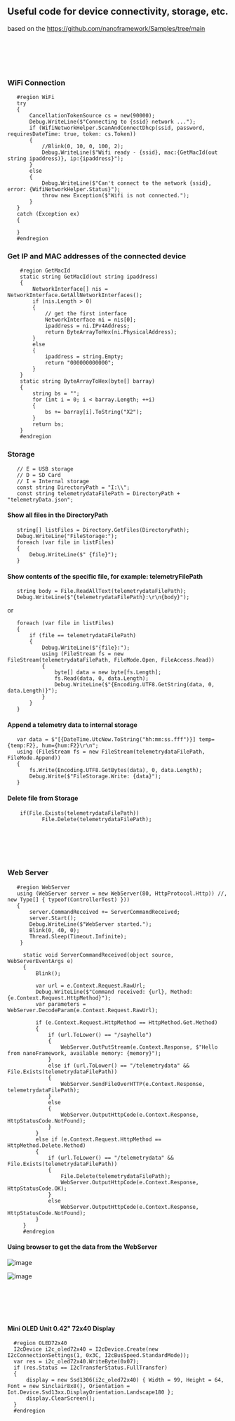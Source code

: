<!-- language-all: lang-csharp -->
<h2>Useful code for device connectivity, storage, etc.</h2>

based on the 
https://github.com/nanoframework/Samples/tree/main
   


<br></br>
<br></br>

<h3>WiFi Connection</h3>

       #region WiFi
       try
       {
           CancellationTokenSource cs = new(90000);
           Debug.WriteLine($"Connecting to {ssid} network ...");
           if (WifiNetworkHelper.ScanAndConnectDhcp(ssid, password, requiresDateTime: true, token: cs.Token))
           {
               //Blink(0, 10, 0, 100, 2);
               Debug.WriteLine($"Wifi ready - {ssid}, mac:{GetMacId(out string ipaddress)}, ip:{ipaddress}");
           }
           else
           {
               Debug.WriteLine($"Can't connect to the network {ssid}, error: {WifiNetworkHelper.Status}");
               throw new Exception($"Wifi is not connected.");
           }
       }
       catch (Exception ex)
       {
      
       }
       #endregion


<h3>Get IP and MAC addresses of the connected device </h3>

        #region GetMacId
        static string GetMacId(out string ipaddress)
        {
            NetworkInterface[] nis = NetworkInterface.GetAllNetworkInterfaces();
            if (nis.Length > 0)
            {
                // get the first interface
                NetworkInterface ni = nis[0];
                ipaddress = ni.IPv4Address;
                return ByteArrayToHex(ni.PhysicalAddress);
            }
            else
            {
                ipaddress = string.Empty;
                return "000000000000";
            }
        }
        static string ByteArrayToHex(byte[] barray)
        {
            string bs = "";
            for (int i = 0; i < barray.Length; ++i)
            {
                bs += barray[i].ToString("X2");
            }
            return bs;
        }
        #endregion

<h3>Storage</h3>


       // E = USB storage
       // D = SD Card
       // I = Internal storage
       const string DirectoryPath = "I:\\";
       const string telemetrydataFilePath = DirectoryPath + "telemetryData.json";

  <h4>Show all files in the DirectoryPath</h4>     

       string[] listFiles = Directory.GetFiles(DirectoryPath);
       Debug.WriteLine("FileStorage:");
       foreach (var file in listFiles)
       {
           Debug.WriteLine($" {file}");
       }

   <h4>Show contents of the specific file, for example: telemetryFilePath</h4>

       string body = File.ReadAllText(telemetrydataFilePath);
       Debug.WriteLine($"{telemetrydataFilePath}:\r\n{body}");

or
       
       foreach (var file in listFiles)
       {
           if (file == telemetrydataFilePath)
           {
               Debug.WriteLine($"{file}:");
               using (FileStream fs = new FileStream(telemetrydataFilePath, FileMode.Open, FileAccess.Read))
               {
                   byte[] data = new byte[fs.Length];
                   fs.Read(data, 0, data.Length);
                   Debug.WriteLine($"{Encoding.UTF8.GetString(data, 0, data.Length)}");
               }
           }
       }

<h4>Append a telemetry data to internal storage</h4>

       var data = $"[{DateTime.UtcNow.ToString("hh:mm:ss.fff")}] temp={temp:F2}, hum={hum:F2}\r\n";
       using (FileStream fs = new FileStream(telemetrydataFilePath, FileMode.Append))
       {
           fs.Write(Encoding.UTF8.GetBytes(data), 0, data.Length);
           Debug.Write($"FileStorage.Write: {data}");
       }


 <h4>Delete file from Storage</h4>

        if(File.Exists(telemetrydataFilePath))
               File.Delete(telemetrydataFilePath);
        

<br></br>
<br></br>

<h3>Web Server</h3>

       #region WebServer
       using (WebServer server = new WebServer(80, HttpProtocol.Http)) //, new Type[] { typeof(ControllerTest) }))
       {
           server.CommandReceived += ServerCommandReceived;
           server.Start();
           Debug.WriteLine($"WebServer started.");
           Blink(0, 40, 0);
           Thread.Sleep(Timeout.Infinite);
        }
      
         static void ServerCommandReceived(object source, WebServerEventArgs e)
         {
             Blink();
             
             var url = e.Context.Request.RawUrl;
             Debug.WriteLine($"Command received: {url}, Method: {e.Context.Request.HttpMethod}");
             var parameters = WebServer.DecodeParam(e.Context.Request.RawUrl);
         
             if (e.Context.Request.HttpMethod == HttpMethod.Get.Method)
             {
                 if (url.ToLower() == "/sayhello")
                 {
                     WebServer.OutPutStream(e.Context.Response, $"Hello from nanoFramework, available memory: {memory}");
                 }
                 else if (url.ToLower() == "/telemetrydata" && File.Exists(telemetrydataFilePath))
                 {
                     WebServer.SendFileOverHTTP(e.Context.Response, telemetrydataFilePath);
                 }
                 else
                 {
                     WebServer.OutputHttpCode(e.Context.Response, HttpStatusCode.NotFound);
                 }
             }
             else if (e.Context.Request.HttpMethod == HttpMethod.Delete.Method)
             {
                 if (url.ToLower() == "/telemetrydata" && File.Exists(telemetrydataFilePath))
                 {
                     File.Delete(telemetrydataFilePath);
                     WebServer.OutputHttpCode(e.Context.Response, HttpStatusCode.OK);
                 }
                 else
                     WebServer.OutputHttpCode(e.Context.Response, HttpStatusCode.NotFound);
             }
         }
         #endregion

<h4>Using browser to get the data from the WebServer</h4>

![image](https://github.com/romankiss/R-IoT/assets/30365471/c84f72a0-1527-46a2-9072-a1d7e4c9a537)



![image](https://github.com/romankiss/R-IoT/assets/30365471/ff4874bd-50c5-43f9-985f-8189601247ca)


<br></br>
<br></br>

<h4>Mini OLED Unit 0.42" 72x40 Display</h4>

      #region OLED72x40
      I2cDevice i2c_oled72x40 = I2cDevice.Create(new I2cConnectionSettings(1, 0x3C, I2cBusSpeed.StandardMode));
      var res = i2c_oled72x40.WriteByte(0x07);
      if (res.Status == I2cTransferStatus.FullTransfer)
      {
          display = new Ssd1306(i2c_oled72x40) { Width = 99, Height = 64, Font = new Sinclair8x8(), Orientation = Iot.Device.Ssd13xx.DisplayOrientation.Landscape180 };
          display.ClearScreen();
      }
      #endregion















       
